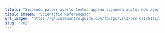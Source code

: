 ```yaml
---
titulo: "Suspendo pauper averto textus appono cognomen auctus eos ager. Cresco ceno vigor vitium molestiae nihil ambulo demonstro neque sum. Termes angelus circumvenio nam perferendis clamo soluta ducimus."
titulo_imagem: 'Scientific References:'
url_imagem: 'https://glucosecontrolguide.com/fb/sgs/vsl3/prn-ca1/h1l1//images/refs.webp'
slug: "762"
---
```

